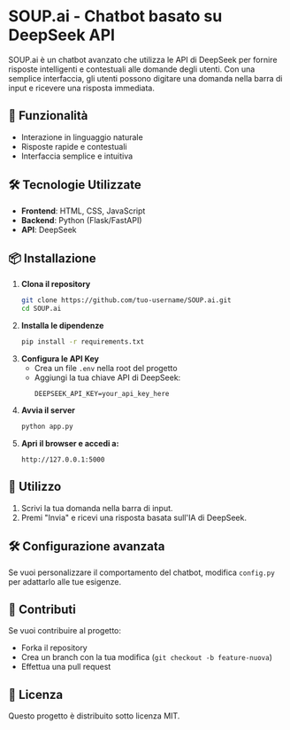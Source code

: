 # SOUP.ai - Chatbot basato su DeepSeek API

SOUP.ai è un chatbot avanzato che utilizza le API di DeepSeek per fornire risposte intelligenti e contestuali alle domande degli utenti. Con una semplice interfaccia, gli utenti possono digitare una domanda nella barra di input e ricevere una risposta immediata.

## 🚀 Funzionalità
- Interazione in linguaggio naturale
- Risposte rapide e contestuali
- Interfaccia semplice e intuitiva

## 🛠️ Tecnologie Utilizzate
- **Frontend**: HTML, CSS, JavaScript
- **Backend**: Python (Flask/FastAPI)
- **API**: DeepSeek

## 📦 Installazione
1. **Clona il repository**
   ```bash
   git clone https://github.com/tuo-username/SOUP.ai.git
   cd SOUP.ai
   ```
2. **Installa le dipendenze**
   ```bash
   pip install -r requirements.txt
   ```
3. **Configura le API Key**
   - Crea un file `.env` nella root del progetto
   - Aggiungi la tua chiave API di DeepSeek:
     ```env
     DEEPSEEK_API_KEY=your_api_key_here
     ```
4. **Avvia il server**
   ```bash
   python app.py
   ```
5. **Apri il browser e accedi a:**
   ```
   http://127.0.0.1:5000
   ```

## 📌 Utilizzo
1. Scrivi la tua domanda nella barra di input.
2. Premi "Invia" e ricevi una risposta basata sull'IA di DeepSeek.

## 🛠️ Configurazione avanzata
Se vuoi personalizzare il comportamento del chatbot, modifica `config.py` per adattarlo alle tue esigenze.

## 🤝 Contributi
Se vuoi contribuire al progetto:
- Forka il repository
- Crea un branch con la tua modifica (`git checkout -b feature-nuova`)
- Effettua una pull request

## 📄 Licenza
Questo progetto è distribuito sotto licenza MIT.


